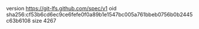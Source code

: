 version https://git-lfs.github.com/spec/v1
oid sha256:cf53b6cd6ec9ce6fefe0f0a89b1e1547bc005a761bbeb0756b0b2445c63b6108
size 4267
